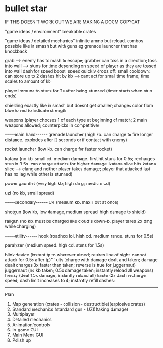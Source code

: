 # bullet star 
IF THIS DOESN'T WORK OUT WE ARE MAKING A DOOM COPYCAT

"game ideas / environment"
breakable crates

"game ideas / detailed mechanics"
infinite ammo but reload.
combos possible like in smash but with guns
eg grenade launcher that has knockback

grab --> enemy has to mash to escape; grabber can toss in a direction; toss into wall --> stuns for time depending on speed of player as they are tossed into wall
dash for speed boost; speed quickly drops off; small cooldown; can store up to 2 dashes
hit by kb --> cant act for small time frame; time scales to amount of kb

player immune to stuns for 2s after being stunned (timer starts when stun ends)

shielding exactly like in smash but doesnt get smaller; changes color from blue to red to indicate strength

weapons (player chooses 1 of each type at beginning of match; 2 main weapons allowed; counterpicks in competitive)

-----main hand------
grenade launcher (high kb. can charge to fire longer distance. explodes after [] seconds or if contact with enemy)

rocket launcher (low kb. can charge for faster rocket)

katana (no kb. small cd. medium damage. first hit stuns for 0.5s; recharges stun in 3.5s. can charge attacks for higher damage. katana slice hits katana slice --> clang and neither player takes damage; player that attacked last has no lag while other is stunned)

power gauntlet (very high kb; high dmg; medium cd)

uzi (no kb, small spread)

-----secondary------
C4 (medium kb. max 1 out at once)

shotgun (low kb, low damage, medium spread, high damage to shield)

railgun (no kb. must be charged like cloud's down-b. player takes 2x dmg while charging)

-----utility------
hook (roadhog lol. high cd. medium range. stuns for 0.5s)

paralyzer (medium speed. high cd. stuns for 1.5s)

blink device (instant tp to wherever aimed; reuires line of sight. cannot attack for 0.5s after tp)'''
ults (charge with damage dealt and taken; damage dealt charges 3x faster than taken; reverse is true for juggernaut) 
juggernaut (no kb taken; 0.5x damage taken; instantly reload all weapons)
frenzy (deal 1.5x damage; instantly reload all)
haste (2x dash recharge speed; dash limit increases to 4; instantly refill dashes)

------------------------------------------
Plan
1. Map generation (crates - collision - destructible)(explosive crates)
2. Standard mechanics (standard gun - UZI)(taking damage)
2. Multiplayer
3. Detailed mechanics
4. Animation/controls 
5. In-game GUI
6. Main Menu GUI
7. Polish up
